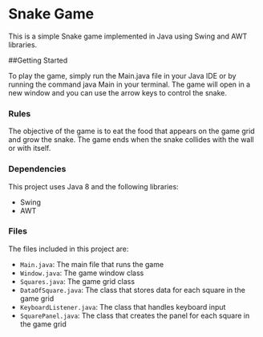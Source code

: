# Snake Game

This is a simple Snake game implemented in Java using Swing and AWT libraries.

##Getting Started

To play the game, simply run the Main.java file in your Java IDE or by running the command java Main in your terminal. The game will open in a new window and you can use the arrow keys to control the snake.

### Rules

The objective of the game is to eat the food that appears on the game grid and grow the snake. The game ends when the snake collides with the wall or with itself.

### Dependencies

This project uses Java 8 and the following libraries:

- Swing
- AWT

### Files

The files included in this project are:

- `Main.java`: The main file that runs the game
- `Window.java`: The game window class
- `Squares.java`: The game grid class
- `DataOfSquare.java`: The class that stores data for each square in the game grid
- `KeyboardListener.java`: The class that handles keyboard input
- `SquarePanel.java`: The class that creates the panel for each square in the game grid
